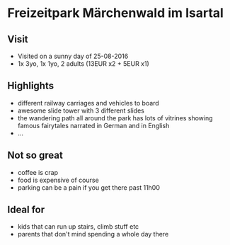 # Freizeitpark Märchenwald im Isartal

## Visit
* Visited on a sunny day of 25-08-2016
* 1x 3yo, 1x 1yo, 2 adults (13EUR x2 + 5EUR x1)

## Highlights
* different railway carriages and vehicles to board
* awesome slide tower with 3 different slides
* the wandering path all around the park has lots of vitrines showing famous fairytales narrated in German and in English
* ...

## Not so great
* coffee is crap
* food is expensive of course
* parking can be a pain if you get there past 11h00

## Ideal for
* kids that can run up stairs, climb stuff etc
* parents that don't mind spending a whole day there
